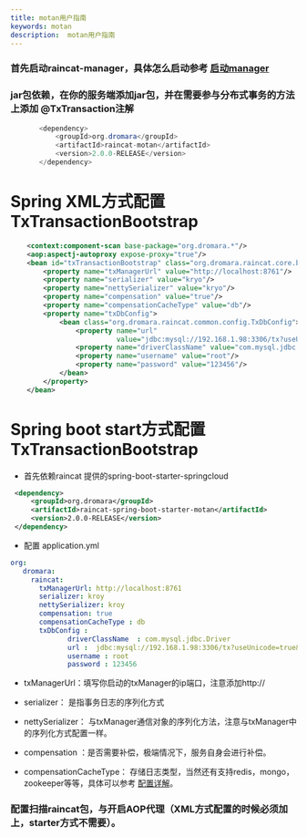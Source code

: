 ```yaml
---
title: motan用户指南
keywords: motan
description:  motan用户指南
---
```




### 首先启动raincat-manager，具体怎么启动参考 [启动manager](start-manager.md)

### jar包依赖，在你的服务端添加jar包，并在需要参与分布式事务的方法上添加 @TxTransaction注解

```java
       <dependency>
           <groupId>org.dromara</groupId>
           <artifactId>raincat-motan</artifactId>
           <version>2.0.0-RELEASE</version>
       </dependency>
```

# Spring XML方式配置 TxTransactionBootstrap
```xml
    <context:component-scan base-package="org.dromara.*"/>
    <aop:aspectj-autoproxy expose-proxy="true"/>
    <bean id="txTransactionBootstrap" class="org.dromara.raincat.core.bootstrap.TxTransactionBootstrap">
        <property name="txManagerUrl" value="http://localhost:8761"/>
        <property name="serializer" value="kryo"/>
        <property name="nettySerializer" value="kryo"/>
        <property name="compensation" value="true"/>
        <property name="compensationCacheType" value="db"/>
        <property name="txDbConfig">
            <bean class="org.dromara.raincat.common.config.TxDbConfig">
                <property name="url"
                          value="jdbc:mysql://192.168.1.98:3306/tx?useUnicode=true&amp;characterEncoding=utf8"/>
                <property name="driverClassName" value="com.mysql.jdbc.Driver"/>
                <property name="username" value="root"/>
                <property name="password" value="123456"/>
            </bean>
        </property>
    </bean>
```

# Spring boot start方式配置 TxTransactionBootstrap

* 首先依赖raincat 提供的spring-boot-starter-springcloud
```xml
 <dependency>
     <groupId>org.dromara</groupId>
     <artifactId>raincat-spring-boot-starter-motan</artifactId>
     <version>2.0.0-RELEASE</version>
 </dependency>
```

* 配置 application.yml

```yml
org:
   dromara:
     raincat:
       txManagerUrl: http://localhost:8761
       serializer: kroy
       nettySerializer: kroy
       compensation: true
       compensationCacheType : db
       txDbConfig :
              driverClassName  : com.mysql.jdbc.Driver
              url :  jdbc:mysql://192.168.1.98:3306/tx?useUnicode=true&amp;characterEncoding=utf8
              username : root
              password : 123456
```

* txManagerUrl：填写你启动的txManager的ip端口，注意添加http://

* serializer： 是指事务日志的序列化方式

* nettySerializer： 与txManager通信对象的序列化方法，注意与txManager中的序列化方式配置一样。

* compensation ：是否需要补偿，极端情况下，服务自身会进行补偿。

* compensationCacheType： 存储日志类型，当然还有支持redis，mongo，zookeeper等等，具体可以参考 [配置详解](config.md)。

### 配置扫描raincat包，与开启AOP代理（XML方式配置的时候必须加上，starter方式不需要）。


